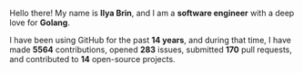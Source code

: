 Hello there! My name is **Ilya Brin**, and I am a **software engineer** with a deep love for **Golang**.

I have been using GitHub for the past **14 years**, and during that time, I have made **5564** contributions, opened **283** issues, submitted **170** pull requests, and contributed to **14** open-source projects.
